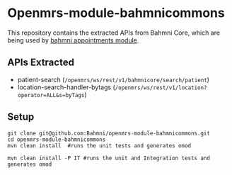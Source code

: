 Openmrs-module-bahmnicommons
==
This repository contains the extracted APIs from Bahmni Core, which are being used by [bahmni appointments module](https://github.com/Bahmni/openmrs-module-appointment-frontend).

## APIs Extracted

* patient-search (`/openmrs/ws/rest/v1/bahmnicore/search/patient`)
* location-search-handler-bytags (`/openmrs/ws/rest/v1/location?operator=ALL&s=byTags`)
  
## Setup
```
git clone git@github.com:Bahmni/openmrs-module-bahmnicommons.git
cd openmrs-module-bahmnicommons
mvn clean install  #runs the unit tests and generates omod

mvn clean install -P IT #runs the unit and Integration tests and generates omod 
```